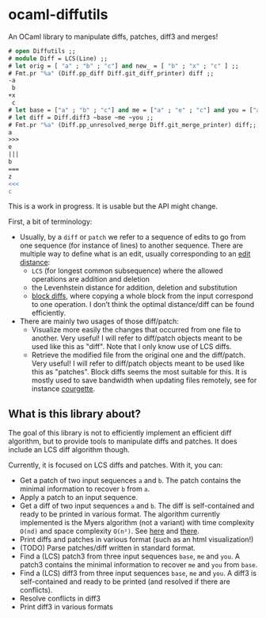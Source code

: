 # ocaml-diffutils

An OCaml library to manipulate diffs, patches, diff3 and merges!

```ocaml
# open Diffutils ;;
# module Diff = LCS(Line) ;;
# let orig = [ "a" ; "b" ; "c"] and new_ = [ "b" ; "x" ; "c" ] ;;
# Fmt.pr "%a" (Diff.pp_diff Diff.git_diff_printer) diff ;;
-a
 b
+x
 c
# let base = ["a" ; "b" ; "c"] and me = ["a" ; "e" ; "c"] and you = ["a" ; "z" ; "c" ] ;;
# let diff = Diff.diff3 ~base ~me ~you ;;
# Fmt.pr "%a" (Diff.pp_unresolved_merge Diff.git_merge_printer) diff;;
a
>>>
e
|||
b
===
z
<<<
c
```

This is a work in progress. It is usable but the API might change.

First, a bit of terminology:

- Usually, by a `diff` or `patch` we refer to a sequence of edits to go from one
  sequence (for instance of lines) to another sequence. There are multiple way
  to define what is an edit, usually corresponding to an [edit
  distance](https://en.wikipedia.org/wiki/Edit_distance):
  - `LCS` (for longest common subsequence) where the allowed operations are
    addition and deletion
  - the Levenhstein distance for addition, deletion and substitution
  - [block diffs](http://www.daemonology.net/bsdiff/), where copying a whole
    block from the input correspond to one operation. I don’t think the optimal
    distance/diff can be found efficiently.
- There are mainly two usages of those diff/patch:
  - Visualize more easily the changes that occurred from one file to another.
    Very useful! I will refer to diff/patch objects meant to be used like this
    as "diff". Note that I only know use of LCS diffs.
  - Retrieve the modified file from the original one and the diff/patch. Very
    useful! I will refer to diff/patch objects meant to be used like this as
    "patches". Block diffs seems the most suitable for this. It is mostly used
    to save bandwidth when updating files remotely, see for instance
    [courgette](https://www.chromium.org/developers/design-documents/software-updates-courgette/).

## What is this library about?

The goal of this library is not to efficiently implement an efficient diff
algorithm, but to provide tools to manipulate diffs and patches. It does include
an LCS diff algorithm though.

Currently, it is focused on LCS diffs and patches. With it, you can:

- Get a patch of two input sequences `a` and `b`. The patch contains the minimal
  information to recover `b` from `a`.
- Apply a patch to an input sequence.
- Get a diff of two input sequences `a` and `b`. The diff is self-contained and
  ready to be printed in various format. The algorithm currently implemented is
  the Myers algorithm (not a variant) with time complexity `O(nd)` and space
  complexity `O(n²)`. See [here](http://www.xmailserver.org/diff2.pdf) and
  [there](https://blog.jcoglan.com/2017/02/12/the-myers-diff-algorithm-part-1/).
- Print diffs and patches in various format (such as an html visualization!)
- (TODO) Parse patches/diff written in standard format.
- Find a (LCS) patch3 from three input sequences `base`, `me` and `you`. A
  patch3 contains the minimal information to recover `me` and `you` from `base`.
- Find a (LCS) diff3 from three input sequences `base`, `me` and `you`. A diff3
  is self-contained and ready to be printed (and resolved if there are
  conflicts).
- Resolve conflicts in diff3
- Print diff3 in various formats
